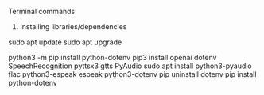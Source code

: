 Terminal commands:

1. Installing libraries/dependencies

sudo apt update
sudo apt upgrade

python3 -m pip install python-dotenv
pip3 install openai dotenv SpeechRecognition pyttsx3 gtts PyAudio
sudo apt install python3-pyaudio flac python3-espeak espeak python3-dotenv
pip uninstall dotenv
pip install python-dotenv
